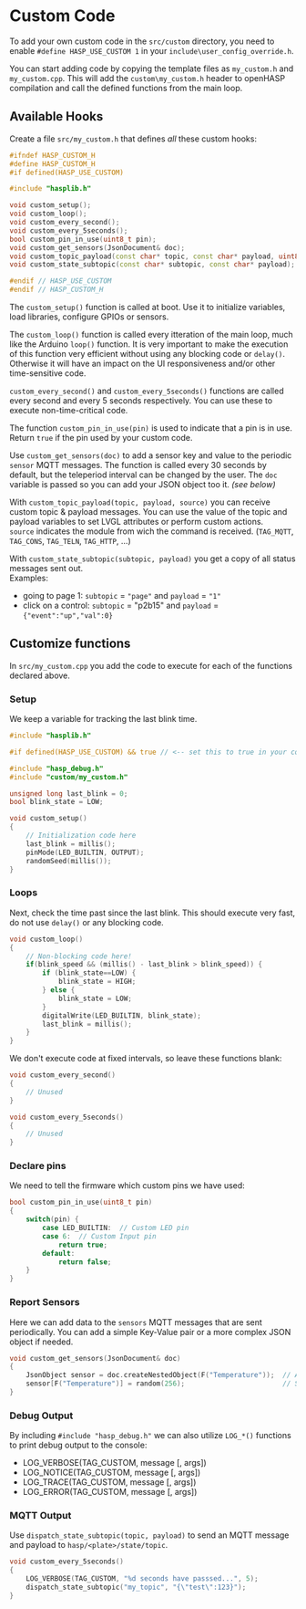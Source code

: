 # Custom Code

To add your own custom code in the `src/custom` directory, you need to enable `#define HASP_USE_CUSTOM 1` in your `include\user_config_override.h`.

You can start adding code by copying the template files as `my_custom.h` and `my_custom.cpp`. This will add the `custom\my_custom.h` header to openHASP compilation and call the defined functions from the main loop.

## Available Hooks

Create a file `src/my_custom.h` that defines *all* these custom hooks:

```cpp title="src/my_custom.h"
#ifndef HASP_CUSTOM_H
#define HASP_CUSTOM_H
#if defined(HASP_USE_CUSTOM)

#include "hasplib.h"

void custom_setup();
void custom_loop();
void custom_every_second();
void custom_every_5seconds();
bool custom_pin_in_use(uint8_t pin);
void custom_get_sensors(JsonDocument& doc);
void custom_topic_payload(const char* topic, const char* payload, uint8_t source);
void custom_state_subtopic(const char* subtopic, const char* payload);

#endif // HASP_USE_CUSTOM
#endif // HASP_CUSTOM_H
```

The `custom_setup()` function is called at boot. Use it to initialize variables, load libraries, configure GPIOs or sensors.

The `custom_loop()` function is called every itteration of the main loop, much like the Arduino `loop()` function.
It is very important to make the execution of this function very efficient without using any blocking code or `delay()`.
Otherwise it will have an impact on the UI responsiveness and/or other time-sensitive code.

`custom_every_second()` and `custom_every_5seconds()` functions are called every second and every 5 seconds respectively.
You can use these to execute non-time-critical code.

The function `custom_pin_in_use(pin)` is used to indicate that a pin is in use. Return `true` if the pin used by your custom code.

Use `custom_get_sensors(doc)` to add a sensor key and value to the periodic `sensor` MQTT messages. 
The function is called every 30 seconds by default, but the teleperiod interval can be changed by the user.
The `doc` variable is passed so you can add your JSON object too it. *(see below)*

With `custom_topic_payload(topic, payload, source)` you can receive custom topic & payload messages.
You can use the value of the topic and payload variables to set LVGL attributes or perform custom actions.</br>
`source` indicates the module from wich the command is received. (`TAG_MQTT`, `TAG_CONS`, `TAG_TELN`, `TAG_HTTP`, ...)

With `custom_state_subtopic(subtopic, payload)` you get a copy of all status messages sent out.</br>
Examples:

* going to page 1: `subtopic` = `"page"` and `payload` = `"1"`
* click on a control: `subtopic` = "p2b15" and `payload` = `{"event":"up","val":0}`

## Customize functions

In `src/my_custom.cpp` you add the code to execute for each of the functions declared above.

### Setup

We keep a variable for tracking the last blink time.

```cpp linenums="1" title="my_custom.h"
#include "hasplib.h"

#if defined(HASP_USE_CUSTOM) && true // <-- set this to true in your code

#include "hasp_debug.h"
#include "custom/my_custom.h"

unsigned long last_blink = 0;
bool blink_state = LOW;

void custom_setup()
{
    // Initialization code here
    last_blink = millis();
    pinMode(LED_BUILTIN, OUTPUT);
    randomSeed(millis());
}
```

### Loops

Next, check the time past since the last blink.
This should execute very fast, do not use `delay()` or any blocking code.
```cpp linenums="9"
void custom_loop()
{
    // Non-blocking code here!
    if(blink_speed && (millis() - last_blink > blink_speed)) {
        if (blink_state==LOW) {
            blink_state = HIGH;
        } else {
            blink_state = LOW;
        }
        digitalWrite(LED_BUILTIN, blink_state);
        last_blink = millis();
    }
}
```

We don't execute code at fixed intervals, so leave these functions blank:
```cpp linenums="29"
void custom_every_second()
{
    // Unused
}

void custom_every_5seconds()
{
    // Unused
}
```

### Declare pins

We need to tell the firmware which custom pins we have used:
```cpp linenums="18"
bool custom_pin_in_use(uint8_t pin)
{
    switch(pin) {
        case LED_BUILTIN:  // Custom LED pin
        case 6:  // Custom Input pin
            return true;
        default:
            return false;
    }
}
```

### Report Sensors

Here we can add data to the `sensors` MQTT messages that are sent periodically.
You can add a simple Key-Value pair or a more complex JSON object if needed.

```cpp
void custom_get_sensors(JsonDocument& doc)
{
    JsonObject sensor = doc.createNestedObject(F("Temperature"));  // Add Key
    sensor[F("Temperature")] = random(256);                        // Set Value
}
```

### Debug Output

By including `#include "hasp_debug.h"` we can also utilize `LOG_*()` functions to print debug output to the console:

- LOG_VERBOSE(TAG_CUSTOM, message [, args])
- LOG_NOTICE(TAG_CUSTOM, message [, args])
- LOG_TRACE(TAG_CUSTOM, message [, args])
- LOG_ERROR(TAG_CUSTOM, message [, args])

### MQTT Output

Use `dispatch_state_subtopic(topic, payload)` to send an MQTT message and payload to `hasp/<plate>/state/topic`.

```cpp linenums="1"
void custom_every_5seconds()
{
    LOG_VERBOSE(TAG_CUSTOM, "%d seconds have passsed...", 5);
    dispatch_state_subtopic("my_topic", "{\"test\":123}");
}
```